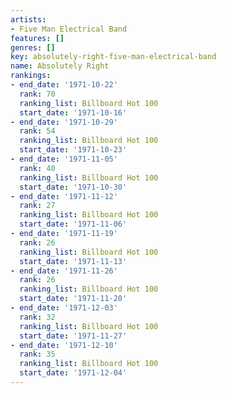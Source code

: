 ```yaml
---
artists:
- Five Man Electrical Band
features: []
genres: []
key: absolutely-right-five-man-electrical-band
name: Absolutely Right
rankings:
- end_date: '1971-10-22'
  rank: 70
  ranking_list: Billboard Hot 100
  start_date: '1971-10-16'
- end_date: '1971-10-29'
  rank: 54
  ranking_list: Billboard Hot 100
  start_date: '1971-10-23'
- end_date: '1971-11-05'
  rank: 40
  ranking_list: Billboard Hot 100
  start_date: '1971-10-30'
- end_date: '1971-11-12'
  rank: 27
  ranking_list: Billboard Hot 100
  start_date: '1971-11-06'
- end_date: '1971-11-19'
  rank: 26
  ranking_list: Billboard Hot 100
  start_date: '1971-11-13'
- end_date: '1971-11-26'
  rank: 26
  ranking_list: Billboard Hot 100
  start_date: '1971-11-20'
- end_date: '1971-12-03'
  rank: 32
  ranking_list: Billboard Hot 100
  start_date: '1971-11-27'
- end_date: '1971-12-10'
  rank: 35
  ranking_list: Billboard Hot 100
  start_date: '1971-12-04'
---
```


